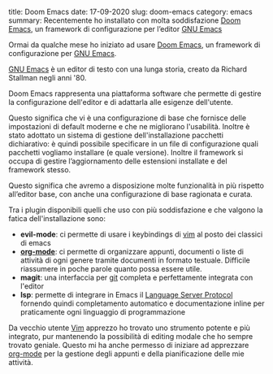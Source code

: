 title: Doom Emacs
date: 17-09-2020
slug: doom-emacs
category: emacs
summary: Recentemente ho installato con molta soddisfazione <a href="https://github.com/hlissner/doom-emacs">Doom Emacs</a>, un framework di configurazione per l&#8217;editor <a href="https://www.gnu.org/software/emacs/">GNU Emacs</a>

Ormai da qualche mese ho iniziato ad usare <a href="https://github.com/hlissner/doom-emacs">Doom Emacs</a>, un framework di configurazione per <a href="https://www.gnu.org/software/emacs/">GNU Emacs</a>.

<a href="https://www.gnu.org/software/emacs/">GNU Emacs</a> è un editor di testo con una lunga storia, creato da Richard Stallman negli anni '80.

Doom Emacs rappresenta una piattaforma software che permette di gestire la configurazione dell'editor e di adattarla alle esigenze dell'utente.

Questo significa che vi è una configurazione di base che fornisce delle impostazioni di default moderne e che ne migliorano l'usabilità.
Inoltre è stato adottato un sistema di gestione dell'installazione pacchetti dichiarativo: è quindi possibile specificare in un file di configurazione quali pacchetti vogliamo installare (e quale versione).
Inoltre il framework si occupa di gestire l&#8217;aggiornamento delle estensioni installate e del framework stesso.

Questo significa che avremo a disposizione molte funzionalità in più rispetto all&#8217;editor base, con anche una configurazione di base ragionata e curata.

Tra i plugin disponibili quelli che uso con più soddisfazione e che valgono la fatica dell'installazione sono:

* <strong>evil-mode</strong>: ci permette di usare i keybindings di <a href="https://www.vim.org">vim</a> al posto dei classici di emacs
* <strong><a href="https://orgmode.org">org-mode</a></strong>: ci permette di organizzare appunti, documenti o liste di attività di ogni genere tramite documenti in formato testuale. Difficile riassumere in poche parole quanto possa essere utile.
* <strong>magit</strong>: una interfaccia per <a href="https://git-scm.com">git</a> completa e perfettamente integrata con l'editor
* <strong>lsp</strong>: permette di integrare in Emacs il <a href="https://github.com/Microsoft/language-server-protocol/">Language Server Protocol</a> fornendo quindi completamento automatico e documentazione inline per praticamente ogni linguaggio di programmazione

Da vecchio utente <a href="https://www.vim.org">Vim</a> apprezzo ho trovato uno strumento potente e più integrato, pur mantenendo la possibilità di editing modale che ho sempre trovato geniale.
Questo mi ha anche permesso di iniziare ad apprezzare <a href="https://orgmode.org">org-mode</a> per la gestione degli appunti e della pianificazione delle mie attività.
